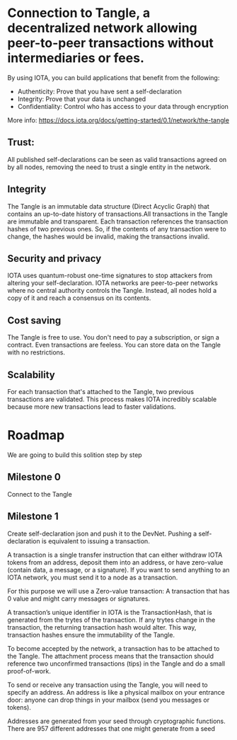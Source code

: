 # Connection to Tangle, a decentralized network allowing peer-to-peer transactions without intermediaries or fees. 

By using IOTA, you can build applications that benefit from the following:
-    Authenticity: Prove that you have sent a self-declaration
-    Integrity: Prove that your data is unchanged
-    Confidentiality: Control who has access to your data through encryption

More info: https://docs.iota.org/docs/getting-started/0.1/network/the-tangle

## Trust:
All published self-declarations can be seen as valid transactions agreed on by all nodes, removing the need to trust a single entity in the network.

## Integrity
The Tangle is an immutable data structure (Direct Acyclic Graph) that contains an up-to-date history of transactions.All transactions in the Tangle are immutable and transparent.
Each transaction references the transaction hashes of two previous ones. So, if the contents of any transaction were to change, the hashes would be invalid, making the transactions invalid.

## Security and privacy
IOTA uses quantum-robust one-time signatures to stop attackers from altering your self-declaration.
IOTA networks are peer-to-peer networks where no central authority controls the Tangle. Instead, all nodes hold a copy of it and reach a consensus on its contents.

## Cost saving
The Tangle is free to use. You don't need to pay a subscription, or sign a contract. Even transactions are feeless. You can store data on the Tangle with no restrictions.

## Scalability
For each transaction that's attached to the Tangle, two previous transactions are validated. This process makes IOTA incredibly scalable because more new transactions lead to faster validations.

# Roadmap

We are going to build this solition step by step

## Milestone 0 
Connect to the Tangle

## Milestone 1
Create self-declaration json and push it to the DevNet. Pushing a self-declaration is equivalent to issuing a transaction.

A transaction is a single transfer instruction that can either withdraw IOTA tokens from an address, deposit them into an address, or have zero-value (contain data, a message, or a signature). If you want to send anything to an IOTA network, you must send it to a node as a transaction.

For this purpose we will use a Zero-value transaction: A transaction that has 0 value and might carry messages or signatures.

A transaction’s unique identifier in IOTA is the TransactionHash, that is generated from the trytes of the transaction. If any trytes change in the transaction, the returning transaction hash would alter. This way, transaction hashes ensure the immutability of the Tangle.


To become accepted by the network, a transaction has to be attached to the Tangle. The attachment process means that the transaction should reference two unconfirmed transactions (tips) in the Tangle and do a small proof-of-work. 

To send or receive any transaction using the Tangle, you will need to specify an address. An address is like a physical mailbox on your entrance door: anyone can drop things in your mailbox (send you messages or tokens).

Addresses are generated from your seed through cryptographic functions. There are 957 different addresses that one might generate from a seed



